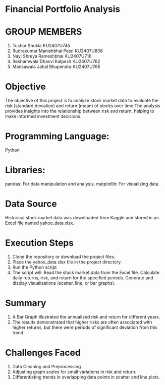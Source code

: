 # Financial Portfolio Analysis

# GROUP MEMBERS
  1. Tushar Shukla  KU2407U745
  2. Rudrakumar Manishbhai Patel  KU2407U806
  3. Nayi Shreya Rameshbhai  KU2407U716
  4. Reshamwala Dhanvi Kalpesh  KU2407U762
  5. Mansawala Jahal Bhupendra  KU2407U765

# Objective
  The objective of this project is to analyze stock market data to evaluate the risk (standard deviation) and return (mean) of stocks over time.The analysis provides insights into the relationship      between risk and return, helping to make informed investment decisions.

# Programming Language:
  Python

# Libraries:
  pandas: For data manipulation and analysis.
  matplotlib: For visualizing data.

# Data Source
  Historical stock market data was downloaded from Kaggle and stored in an Excel file named yahoo_data.xlsx.

# Execution Steps
  1. Clone the repository or download the project files.
  2. Place the yahoo_data.xlsx file in the project directory.
  3. Run the Python script
  4. The script will:
        Read the stock market data from the Excel file.
        Calculate daily returns, risk, and return for the specified periods.
        Generate and display visualizations (scatter, line, or bar graphs).

# Summary
  1. A Bar Graph illustrated the annualized risk and return for different years.
  2. The results demonstrated that higher risks are often associated with higher returns, but there were periods of significant deviation from this trend.

# Challenges Faced
  1. Data Cleaning and Preprocessing
  2. Adjusting graph scales for small variations in risk and return.
  3. Differentiating trends in overlapping data points in scatter and line plots.

  

